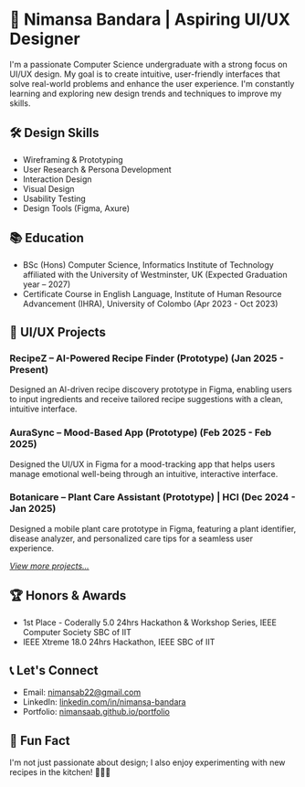 # 🎨 Nimansa Bandara | Aspiring UI/UX Designer

I'm a passionate Computer Science undergraduate with a strong focus on UI/UX design. My goal is to create intuitive, user-friendly interfaces that solve real-world problems and enhance the user experience. I'm constantly learning and exploring new design trends and techniques to improve my skills.

## 🛠️ Design Skills

- Wireframing & Prototyping
- User Research & Persona Development
- Interaction Design
- Visual Design
- Usability Testing
- Design Tools (Figma, Axure)

## 📚 Education

- BSc (Hons) Computer Science, Informatics Institute of Technology affiliated with the University of Westminster, UK (Expected Graduation year – 2027)
- Certificate Course in English Language, Institute of Human Resource Advancement (IHRA), University of Colombo (Apr 2023 - Oct 2023)

## 🎨 UI/UX Projects

### RecipeZ – AI-Powered Recipe Finder (Prototype) (Jan 2025 - Present)

Designed an AI-driven recipe discovery prototype in Figma, enabling users to input ingredients and receive tailored recipe suggestions with a clean, intuitive interface.

### AuraSync – Mood-Based App (Prototype) (Feb 2025 - Feb 2025)

Designed the UI/UX in Figma for a mood-tracking app that helps users manage emotional well-being through an intuitive, interactive interface.

### Botanicare – Plant Care Assistant (Prototype) | HCI (Dec 2024 - Jan 2025)

Designed a mobile plant care prototype in Figma, featuring a plant identifier, disease analyzer, and personalized care tips for a seamless user experience.

*[View more projects...](https://nimansaab.github.io/portfolio/)*

## 🏆 Honors & Awards

- 1st Place - Coderally 5.0 24hrs Hackathon & Workshop Series, IEEE Computer Society SBC of IIT
- IEEE Xtreme 18.0 24hrs Hackathon, IEEE SBC of IIT

## 📞 Let's Connect

- Email: nimansab22@gmail.com
- LinkedIn: [linkedin.com/in/nimansa-bandara](https://www.linkedin.com/in/nimansa-bandara)
- Portfolio: [nimansaab.github.io/portfolio](https://nimansaab.github.io/portfolio/)

## 🌟 Fun Fact

I'm not just passionate about design; I also enjoy experimenting with new recipes in the kitchen! 👨‍🍳🥗
